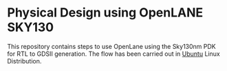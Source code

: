 # Physical Design using OpenLANE SKY130
This repository contains steps to use OpenLane using the Sky130nm PDK for RTL to GDSII generation. The flow has been carried out in [Ubuntu](https://ubuntu.com/download/desktop) Linux Distribution.
